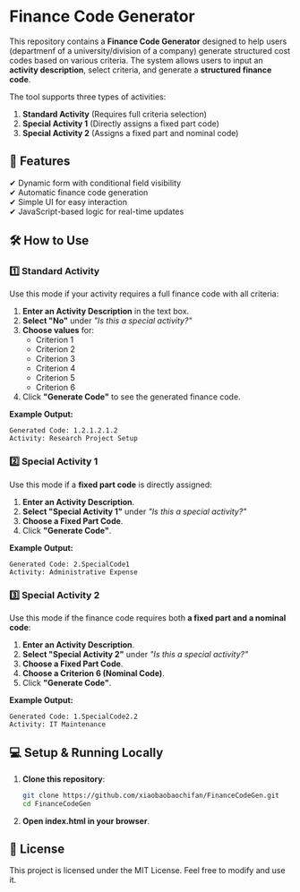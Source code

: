 # Finance Code Generator

This repository contains a **Finance Code Generator** designed to help users (departmenf of a university/division of a company) generate structured cost codes based on various criteria. The system allows users to input an **activity description**, select criteria, and generate a **structured finance code**.  

The tool supports three types of activities:  
1. **Standard Activity** (Requires full criteria selection)  
2. **Special Activity 1** (Directly assigns a fixed part code)  
3. **Special Activity 2** (Assigns a fixed part and nominal code)  


## 📌 Features
✔ Dynamic form with conditional field visibility  
✔ Automatic finance code generation  
✔ Simple UI for easy interaction  
✔ JavaScript-based logic for real-time updates  


## 🛠 How to Use

### **1️⃣ Standard Activity**
Use this mode if your activity requires a full finance code with all criteria:
1. **Enter an Activity Description** in the text box.
2. **Select "No"** under *"Is this a special activity?"*
3. **Choose values** for:
   - Criterion 1
   - Criterion 2
   - Criterion 3
   - Criterion 4
   - Criterion 5
   - Criterion 6
4. Click **"Generate Code"** to see the generated finance code.

**Example Output:**
```plaintext
Generated Code: 1.2.1.2.1.2
Activity: Research Project Setup
```

### **2️⃣ Special Activity 1**
Use this mode if a **fixed part code** is directly assigned:
1. **Enter an Activity Description**.
2. **Select "Special Activity 1"** under *"Is this a special activity?"*
3. **Choose a Fixed Part Code**.
4. Click **"Generate Code"**.

**Example Output:**
```plaintext
Generated Code: 2.SpecialCode1
Activity: Administrative Expense
```


### **3️⃣ Special Activity 2**
Use this mode if the finance code requires both **a fixed part and a nominal code**:
1. **Enter an Activity Description**.
2. **Select "Special Activity 2"** under *"Is this a special activity?"*
3. **Choose a Fixed Part Code**.
4. **Choose a Criterion 6 (Nominal Code)**.
5. Click **"Generate Code"**.

**Example Output:**
```plaintext
Generated Code: 1.SpecialCode2.2
Activity: IT Maintenance
```

## 💻 Setup & Running Locally

1. **Clone this repository**:
   ```sh
   git clone https://github.com/xiaobaobaochifan/FinanceCodeGen.git
   cd FinanceCodeGen
2. **Open index.html in your browser**.

## 📜 License

This project is licensed under the MIT License. Feel free to modify and use it.
